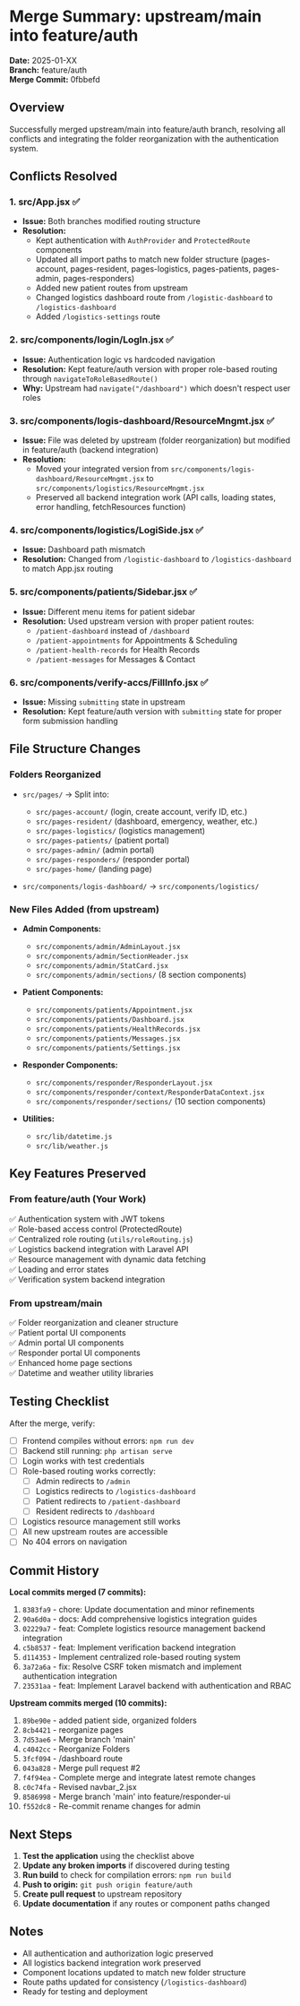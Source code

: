 # Merge Summary: upstream/main into feature/auth

**Date:** 2025-01-XX  
**Branch:** feature/auth  
**Merge Commit:** 0fbbefd

## Overview

Successfully merged upstream/main into feature/auth branch, resolving all conflicts and integrating the folder reorganization with the authentication system.

## Conflicts Resolved

### 1. **src/App.jsx** ✅

- **Issue:** Both branches modified routing structure
- **Resolution:**
  - Kept authentication with `AuthProvider` and `ProtectedRoute` components
  - Updated all import paths to match new folder structure (pages-account, pages-resident, pages-logistics, pages-patients, pages-admin, pages-responders)
  - Added new patient routes from upstream
  - Changed logistics dashboard route from `/logistic-dashboard` to `/logistics-dashboard`
  - Added `/logistics-settings` route

### 2. **src/components/login/LogIn.jsx** ✅

- **Issue:** Authentication logic vs hardcoded navigation
- **Resolution:** Kept feature/auth version with proper role-based routing through `navigateToRoleBasedRoute()`
- **Why:** Upstream had `navigate("/dashboard")` which doesn't respect user roles

### 3. **src/components/logis-dashboard/ResourceMngmt.jsx** ✅

- **Issue:** File was deleted by upstream (folder reorganization) but modified in feature/auth (backend integration)
- **Resolution:**
  - Moved your integrated version from `src/components/logis-dashboard/ResourceMngmt.jsx` to `src/components/logistics/ResourceMngmt.jsx`
  - Preserved all backend integration work (API calls, loading states, error handling, fetchResources function)

### 4. **src/components/logistics/LogiSide.jsx** ✅

- **Issue:** Dashboard path mismatch
- **Resolution:** Changed from `/logistic-dashboard` to `/logistics-dashboard` to match App.jsx routing

### 5. **src/components/patients/Sidebar.jsx** ✅

- **Issue:** Different menu items for patient sidebar
- **Resolution:** Used upstream version with proper patient routes:
  - `/patient-dashboard` instead of `/dashboard`
  - `/patient-appointments` for Appointments & Scheduling
  - `/patient-health-records` for Health Records
  - `/patient-messages` for Messages & Contact

### 6. **src/components/verify-accs/FillInfo.jsx** ✅

- **Issue:** Missing `submitting` state in upstream
- **Resolution:** Kept feature/auth version with `submitting` state for proper form submission handling

## File Structure Changes

### Folders Reorganized

- `src/pages/` → Split into:

  - `src/pages-account/` (login, create account, verify ID, etc.)
  - `src/pages-resident/` (dashboard, emergency, weather, etc.)
  - `src/pages-logistics/` (logistics management)
  - `src/pages-patients/` (patient portal)
  - `src/pages-admin/` (admin portal)
  - `src/pages-responders/` (responder portal)
  - `src/pages-home/` (landing page)

- `src/components/logis-dashboard/` → `src/components/logistics/`

### New Files Added (from upstream)

- **Admin Components:**

  - `src/components/admin/AdminLayout.jsx`
  - `src/components/admin/SectionHeader.jsx`
  - `src/components/admin/StatCard.jsx`
  - `src/components/admin/sections/` (8 section components)

- **Patient Components:**

  - `src/components/patients/Appointment.jsx`
  - `src/components/patients/Dashboard.jsx`
  - `src/components/patients/HealthRecords.jsx`
  - `src/components/patients/Messages.jsx`
  - `src/components/patients/Settings.jsx`

- **Responder Components:**

  - `src/components/responder/ResponderLayout.jsx`
  - `src/components/responder/context/ResponderDataContext.jsx`
  - `src/components/responder/sections/` (10 section components)

- **Utilities:**
  - `src/lib/datetime.js`
  - `src/lib/weather.js`

## Key Features Preserved

### From feature/auth (Your Work)

✅ Authentication system with JWT tokens  
✅ Role-based access control (ProtectedRoute)  
✅ Centralized role routing (`utils/roleRouting.js`)  
✅ Logistics backend integration with Laravel API  
✅ Resource management with dynamic data fetching  
✅ Loading and error states  
✅ Verification system backend integration

### From upstream/main

✅ Folder reorganization and cleaner structure  
✅ Patient portal UI components  
✅ Admin portal UI components  
✅ Responder portal UI components  
✅ Enhanced home page sections  
✅ Datetime and weather utility libraries

## Testing Checklist

After the merge, verify:

- [ ] Frontend compiles without errors: `npm run dev`
- [ ] Backend still running: `php artisan serve`
- [ ] Login works with test credentials
- [ ] Role-based routing works correctly:
  - [ ] Admin redirects to `/admin`
  - [ ] Logistics redirects to `/logistics-dashboard`
  - [ ] Patient redirects to `/patient-dashboard`
  - [ ] Resident redirects to `/dashboard`
- [ ] Logistics resource management still works
- [ ] All new upstream routes are accessible
- [ ] No 404 errors on navigation

## Commit History

**Local commits merged (7 commits):**

1. `8383fa9` - chore: Update documentation and minor refinements
2. `90a6d0a` - docs: Add comprehensive logistics integration guides
3. `02229a7` - feat: Complete logistics resource management backend integration
4. `c5b8537` - feat: Implement verification backend integration
5. `d114353` - Implement centralized role-based routing system
6. `3a72a6a` - fix: Resolve CSRF token mismatch and implement authentication integration
7. `23531aa` - feat: Implement Laravel backend with authentication and RBAC

**Upstream commits merged (10 commits):**

1. `89be90e` - added patient side, organized folders
2. `8cb4421` - reorganize pages
3. `7d53ae6` - Merge branch 'main'
4. `c4042cc` - Reorganize Folders
5. `3fcf094` - /dashboard route
6. `043a828` - Merge pull request #2
7. `f4f94ea` - Complete merge and integrate latest remote changes
8. `c0c74fa` - Revised navbar_2.jsx
9. `8586998` - Merge branch 'main' into feature/responder-ui
10. `f552dc8` - Re-commit rename changes for admin

## Next Steps

1. **Test the application** using the checklist above
2. **Update any broken imports** if discovered during testing
3. **Run build** to check for compilation errors: `npm run build`
4. **Push to origin:** `git push origin feature/auth`
5. **Create pull request** to upstream repository
6. **Update documentation** if any routes or component paths changed

## Notes

- All authentication and authorization logic preserved
- All logistics backend integration work preserved
- Component locations updated to match new folder structure
- Route paths updated for consistency (`/logistics-dashboard`)
- Ready for testing and deployment
